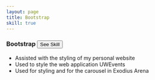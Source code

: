 ```yaml
---
layout: page
title: Bootstrap
skill: true
---
```



<div>
    <div class="container">
        <div class="header">
            <h3><i class="devicon-bootstrap-plain"></i> Bootstrap <span><button class="btn btn-info" id="bootstrap">See Skill</button></span></h3>
        </div>
    </div>
    <div class="container">
        <ul class="bootstrap">
            <li>Assisted with the styling of my personal website</li>
            <li>Used to style the web application UWEvents</li>
            <li>Used for styling and for the carousel in Exodius Arena</li>
        </ul>
    </div>
</div>